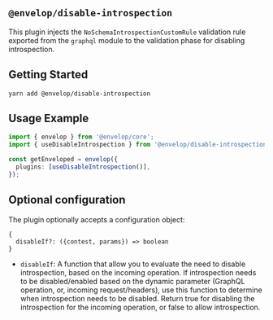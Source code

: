 ## `@envelop/disable-introspection`

This plugin injects the `NoSchemaIntrospectionCustomRule` validation rule exported from the `graphql` module to the validation phase for disabling introspection.

## Getting Started

```
yarn add @envelop/disable-introspection
```

## Usage Example

```ts
import { envelop } from '@envelop/core';
import { useDisableIntrospection } from '@envelop/disable-introspection';

const getEnveloped = envelop({
  plugins: [useDisableIntrospection()],
});
```

## Optional configuration

The plugin optionally accepts a configuration object:

```
{
  disableIf?: ({contest, params}) => boolean
}
```

- `disableIf`: A function that allow you to evaluate the need to disable introspection, based on the incoming operation. If introspection needs to be disabled/enabled based on the dynamic parameter (GraphQL operation, or, incoming request/headers), use this function to determine when introspection needs to be disabled. Return true for disabling the introspection for the incoming operation, or false to allow introspection.
